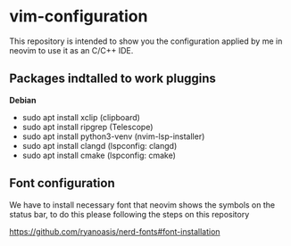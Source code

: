 # vim-configuration
This repository is intended to show you the configuration applied by me in neovim to use it as an C/C++ IDE.


## Packages indtalled to work pluggins

**Debian**

- sudo apt install xclip (clipboard)
- sudo apt install ripgrep (Telescope)
- sudo apt install python3-venv (nvim-lsp-installer)
- sudo apt install clangd (lspconfig: clangd)
- sudo apt install cmake (lspconfig: cmake)

## Font configuration

We have to install necessary font that neovim shows the symbols on the status bar, to do this please following the steps on this repository

https://github.com/ryanoasis/nerd-fonts#font-installation
